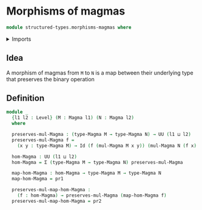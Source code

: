 # Morphisms of magmas

```agda
module structured-types.morphisms-magmas where
```

<details><summary>Imports</summary>
```agda
open import structured-types.magmas
open import foundation.dependent-pair-types
open import foundation.identity-types
open import foundation.universe-levels
```
</details>

## Idea

A morphism of magmas from `M` to `N` is a map between their underlying type that preserves the binary operation

## Definition

```agda
module _
  {l1 l2 : Level} (M : Magma l1) (N : Magma l2)
  where

  preserves-mul-Magma : (type-Magma M → type-Magma N) → UU (l1 ⊔ l2)
  preserves-mul-Magma f =
    (x y : type-Magma M) → Id (f (mul-Magma M x y)) (mul-Magma N (f x) (f y))

  hom-Magma : UU (l1 ⊔ l2)
  hom-Magma = Σ (type-Magma M → type-Magma N) preserves-mul-Magma

  map-hom-Magma : hom-Magma → type-Magma M → type-Magma N
  map-hom-Magma = pr1

  preserves-mul-map-hom-Magma :
    (f : hom-Magma) → preserves-mul-Magma (map-hom-Magma f)
  preserves-mul-map-hom-Magma = pr2
```

